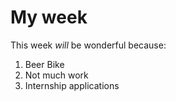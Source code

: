 My week
=======
This week *will* be wonderful because:
1. Beer Bike
2. Not much work
3. Internship applications
